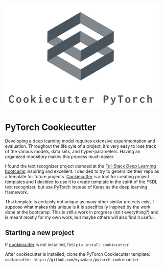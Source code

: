 ![PyTorch Cookiecutter](cookiecutter-pytorch-logo.png)

# PyTorch Cookiecutter

Developing a deep learning model requires extensive experimentation and evaluation. Throughout the life cyle of a project, it's very easy to lose track of the various models, data sets, and hyper-parameters. Having an organized repository makes this process much easier. 

I found the text recognizer project demoed at the [Full Stack Deep Learning bootcamp](https://github.com/full-stack-deep-learning/fsdl-text-recognizer-project) inspiring and excellent. I decided to try to generalize their repo as a template for future projects. [Cookiecutter](https://github.com/cookiecutter/cookiecutter) is a tool for creating project templates and I decided to use it to create template in the spirit of the FSDL text recognizer, but use PyTorch instead of Keras as the deep learning framework. 

Thsi template is certainly not unique as many other similar projects exist. I suppose what makes this unique is it is specifically inspired by the work done at the bootcamp. This is still a work in progress (isn't everything?) and is meant mostly for my own work, but maybe others will also find it useful. 

## Starting a new project

If [cookiecutter](https://github.com/cookiecutter/cookiecutter) is not installed, first `pip install cookiecutter` 

After cookiecutter is installed, clone the PyTorch Cookiecutter template:
```cookiecutter https://github.com/myazdani/pytorch-cookiecutter```

